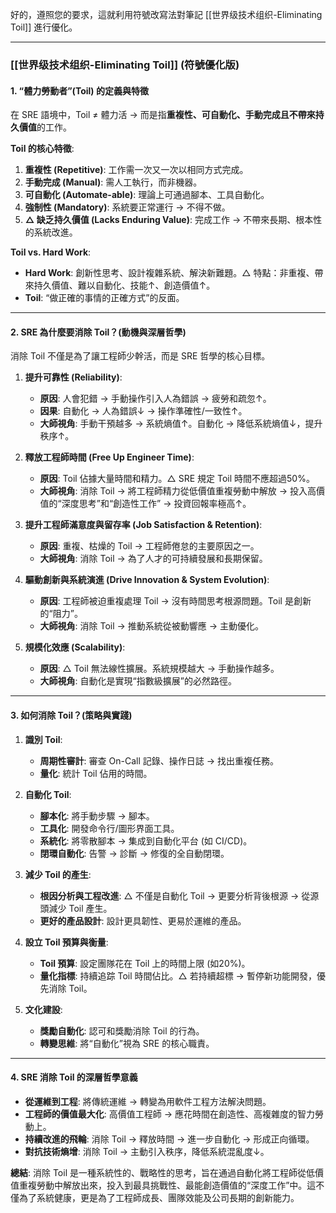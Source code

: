 好的，遵照您的要求，這就利用符號改寫法對筆記 [[世界级技术组织-Eliminating Toil]] 進行優化。

---

### **[[世界级技术组织-Eliminating Toil]] (符號優化版)**

#### 1. “體力勞動者”(Toil) 的定義與特徵

在 SRE 語境中，Toil ≠ 體力活 → 而是指**重複性、可自動化、手動完成且不帶來持久價值**的工作。

**Toil 的核心特徵**:

1.  **重複性 (Repetitive)**: 工作需一次又一次以相同方式完成。
2.  **手動完成 (Manual)**: 需人工執行，而非機器。
3.  **可自動化 (Automate-able)**: 理論上可通過腳本、工具自動化。
4.  **強制性 (Mandatory)**: 系統要正常運行 → 不得不做。
5.  **△ 缺乏持久價值 (Lacks Enduring Value)**: 完成工作 → 不帶來長期、根本性的系統改進。

**Toil vs. Hard Work**:
*   **Hard Work**: 創新性思考、設計複雜系統、解決新難題。△ 特點：非重複、帶來持久價值、難以自動化、技能↑、創造價值↑。
*   **Toil**: “做正確的事情的正確方式”的反面。

---

#### 2. SRE 為什麼要消除 Toil？(動機與深層哲學)

消除 Toil 不僅是為了讓工程師少幹活，而是 SRE 哲學的核心目標。

1.  **提升可靠性 (Reliability)**:
    *   **原因**: 人會犯錯 → 手動操作引入人為錯誤 → 疲勞和疏忽↑。
    *   **因果**: 自動化 → 人為錯誤↓ → 操作準確性/一致性↑。
    *   **大師視角**: 手動干預越多 → 系統熵值↑。自動化 → 降低系統熵值↓，提升秩序↑。

2.  **釋放工程師時間 (Free Up Engineer Time)**:
    *   **原因**: Toil 佔據大量時間和精力。△ SRE 規定 Toil 時間不應超過50%。
    *   **大師視角**: 消除 Toil → 將工程師精力從低價值重複勞動中解放 → 投入高價值的“深度思考”和“創造性工作” → 投資回報率極高↑。

3.  **提升工程師滿意度與留存率 (Job Satisfaction & Retention)**:
    *   **原因**: 重複、枯燥的 Toil → 工程師倦怠的主要原因之一。
    *   **大師視角**: 消除 Toil → 為了人才的可持續發展和長期保留。

4.  **驅動創新與系統演進 (Drive Innovation & System Evolution)**:
    *   **原因**: 工程師被迫重複處理 Toil → 沒有時間思考根源問題。Toil 是創新的“阻力”。
    *   **大師視角**: 消除 Toil → 推動系統從被動響應 → 主動優化。

5.  **規模化效應 (Scalability)**:
    *   **原因**: △ Toil 無法線性擴展。系統規模越大 → 手動操作越多。
    *   **大師視角**: 自動化是實現“指數級擴展”的必然路徑。

---

#### 3. 如何消除 Toil？(策略與實踐)

1.  **識別 Toil**:
    *   **周期性審計**: 審查 On-Call 記錄、操作日誌 → 找出重複任務。
    *   **量化**: 統計 Toil 佔用的時間。

2.  **自動化 Toil**:
    *   **腳本化**: 將手動步驟 → 腳本。
    *   **工具化**: 開發命令行/圖形界面工具。
    *   **系統化**: 將零散腳本 → 集成到自動化平台 (如 CI/CD)。
    *   **閉環自動化**: 告警 → 診斷 → 修復的全自動閉環。

3.  **減少 Toil 的產生**:
    *   **根因分析與工程改進**: △ 不僅是自動化 Toil → 更要分析背後根源 → 從源頭減少 Toil 產生。
    *   **更好的產品設計**: 設計更具韌性、更易於運維的產品。

4.  **設立 Toil 預算與衡量**:
    *   **Toil 預算**: 設定團隊花在 Toil 上的時間上限 (如20%)。
    *   **量化指標**: 持續追踪 Toil 時間佔比。△ 若持續超標 → 暫停新功能開發，優先消除 Toil。

5.  **文化建設**:
    *   **獎勵自動化**: 認可和獎勵消除 Toil 的行為。
    *   **轉變思維**: 將“自動化”視為 SRE 的核心職責。

---

#### 4. SRE 消除 Toil 的深層哲學意義

*   **從運維到工程**: 將傳統運維 → 轉變為用軟件工程方法解決問題。
*   **工程師的價值最大化**: 高價值工程師 → 應花時間在創造性、高複雜度的智力勞動上。
*   **持續改進的飛輪**: 消除 Toil → 釋放時間 → 進一步自動化 → 形成正向循環。
*   **對抗技術熵增**: 消除 Toil → 主動引入秩序，降低系統混亂度↓。

**總結**:
消除 Toil 是一種系統性的、戰略性的思考，旨在通過自動化將工程師從低價值重複勞動中解放出來，投入到最具挑戰性、最能創造價值的“深度工作”中。這不僅為了系統健康，更是為了工程師成長、團隊效能及公司長期的創新能力。